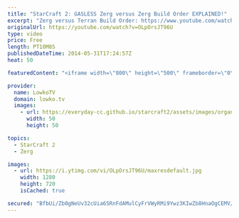```yaml
---
title: "StarCraft 2: GASLESS Zerg versus Zerg Build Order EXPLAINED!"
excerpt: "Zerg versus Terran Build Order: https://www.youtube.com/watch?v=ZOMj6X5_eHw  This is a video about a gasless Zerg versus Zerg build order for StarCraft 2: Heart of the Swarm.  The gasless build order in Zerg versus Zerg is currently one of the most popular builds across all of StarCraft 2, simply because"
originalUrl: https://youtube.com/watch?v=OLpOrsJT96U
type: video
price: Free
length: PT10M8S
publishedDateTime: 2014-05-31T17:24:57Z
heat: 50

featuredContent: "<iframe width=\"800\" height=\"500\" frameborder=\"0\" src=\"https://www.youtube.com/embed/OLpOrsJT96U\" allow=\"accelerometer; autoplay; encrypted-media; gyroscope; picture-in-picture\" allowfullscreen></iframe>"

provider:
  name: LowkoTV
  domain: lowko.tv
  images:
    - url: https://everyday-cc.github.io/starcraft2/assets/images/organizations/lowko.tv-50x50.jpg
      width: 50
      height: 50

topics:
  - StarCraft 2
  - Zerg

images:
  - url: https://i.ytimg.com/vi/OLpOrsJT96U/maxresdefault.jpg
    width: 1280
    height: 720
    isCached: true

secured: "BfbUi/Zb0gNeUv32cUia65RnFdAMulCyFrVWyRMi9Ywz3KIwZb8HnaOgCEMV//pwrMEG+Bz2a35xnP6XByu+qh//pmzBrDvcEMrP9XMhhfyz+TCJvjczLLRFjdXRAypUQKqYwt+oESs+b6XiPJPCvtV3cY4ilZDJsT52HY1Vn9Yz3meH/TrKfU2QLWsTs8ytIAkKbm897CLdrfWZfkAQm2skrD6eVFbbFvaY+OS78ccNuJZLaXn6JKK6KVElMSPmHPkz7eBWfcbF5jV7c56MNRrFbnhj/m4aj9UTaH0cQWuQX6FoiUcmxjyDIuLvgIsL0KCd8C80H5V/lqRcIKrECYnpQx1QZVPmqBMRRzBTupWKRmNAVZaHxY1ZYuZMtiKAk9SengIFlxNJr8hPi3Agaq4MxpDMsf7ye+3j0yLWsBM=;2w9N5U+1pq+yJxXfkgx9dg=="
---
```


